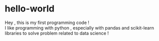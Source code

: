 # hello-world
Hey , this is my first  programming code !  
I like programming with python , especially with pandas and scikit-learn libraries to solve problem related to data science ! 
